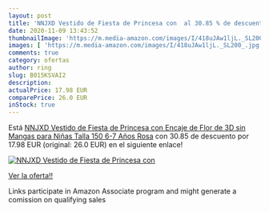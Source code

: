 ```yaml
---
layout: post
title: 'NNJXD Vestido de Fiesta de Princesa con  al 30.85 % de descuento'
date: 2020-11-09 13:43:52
thumbnailImage: 'https://m.media-amazon.com/images/I/418uJAw1ljL._SL200_.jpg'
images: [ 'https://m.media-amazon.com/images/I/418uJAw1ljL._SL200_.jpg' ]
comments: true
category: ofertas
author: ring
slug: B015KSVAI2
description:
actualPrice: 17.98 EUR
comparePrice: 26.0 EUR
inStock: true
---
```


Está [NNJXD Vestido de Fiesta de Princesa con Encaje de Flor de 3D sin Mangas para Niñas Talla 150  6-7 Años Rosa](https://www.amazon.es/dp/B015KSVAI2/?tag=tolees-21) con 30.85 de descuento por 17.98 EUR (original: 26.0 EUR) en el siguiente enlace!

[![NNJXD Vestido de Fiesta de Princesa con ](https://m.media-amazon.com/images/I/418uJAw1ljL._SL200_.jpg)](https://www.amazon.es/dp/B015KSVAI2/?tag=tolees-21)

[Ver la oferta!!](https://www.amazon.es/dp/B015KSVAI2/?tag=tolees-21)

Links participate in Amazon Associate program and might generate a comission on qualifying sales


